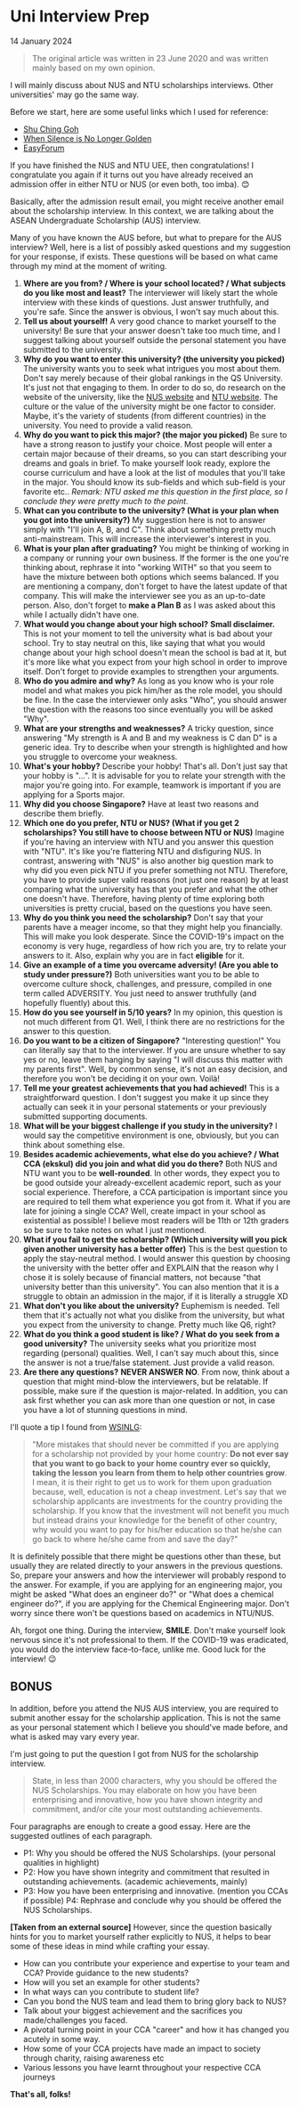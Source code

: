 # Uni Interview Prep
14 January 2024

> The original article was written in 23 June 2020 and was written mainly based on my own opinion.

I will mainly discuss about NUS and NTU scholarships interviews. Other universities' may go the same way.

Before we start, here are some useful links which I used for reference:

- [Shu Ching Goh](https://shuchinggoh1.wordpress.com/2016/06/01/31st-may-2016-nus-asean-undergraduate-scholarship-interview/)
- [When Silence is No Longer Golden](http://wsinlg.blogspot.com/2013/05/second-interview-nus-asean-scholarship.html)
- [EasyForum](https://essayforum.com/undergraduate/nus-asean-scholarship-statement-key-qualities-75194/)

If you have finished the NUS and NTU UEE, then congratulations! I congratulate you again if it turns out you have already received an admission offer in either NTU or NUS (or even both, too imba). 😊

Basically, after the admission result email, you might receive another email about the scholarship interview. In this context, we are talking about the ASEAN Undergraduate Scholarship (AUS) interview.

Many of you have known the AUS before, but what to prepare for the AUS interview? Well, here is a list of possibly asked questions and my suggestion for your response, if exists. These questions will be based on what came through my mind at the moment of writing.

1. **Where are you from? / Where is your school located? / What subjects do you like most and least?**
    The interviewer will likely start the whole interview with these kinds of questions. Just answer truthfully, and you're safe. Since the answer is obvious, I won't say much about this.
1. **Tell us about yourself!**
	A very good chance to market yourself to the university! Be sure that your answer doesn't take too much time, and I suggest talking about yourself outside the personal statement you have submitted to the university.
1. **Why do you want to enter this university? (the university you picked)**
	The university wants you to seek what intrigues you most about them. Don't say merely because of their global rankings in the QS University. It's just not that engaging to them.
	In order to do so, do research on the website of the university, like the [NUS website](http://nus.edu.sg/) and [NTU website](https://www.ntu.edu.sg/). The culture or the value of the university might be one factor to consider. Maybe, it's the variety of students (from different countries) in the university. You need to provide a valid reason.
1. **Why do you want to pick this major? (the major you picked)**
	Be sure to have a strong reason to justify your choice. Most people will enter a certain major because of their dreams, so you can start describing your dreams and goals in brief.
	To make yourself look ready, explore the course curriculum and have a look at the list of modules that you'll take in the major. You should know its sub-fields and which sub-field is your favorite etc..
    *Remark: NTU asked me this question in the first place, so I conclude they were pretty much to the point.*
1. **What can you contribute to the university? (What is your plan when you got into the university?)**
	My suggestion here is not to answer simply with "I'll join A, B, and C". Think about something pretty much anti-mainstream. This will increase the interviewer's interest in you.
1. **What is your plan after graduating?**
	You might be thinking of working in a company or running your own business. If the former is the one you're thinking about, rephrase it into "working WITH" so that you seem to have the mixture between both options which seems balanced.
	If you are mentioning a company, don't forget to have the latest update of that company. This will make the interviewer see you as an up-to-date person. Also, don't forget to **make a Plan B** as I was asked about this while I actually didn't have one.
1. **What would you change about your high school?**
	**Small disclaimer.** This is not your moment to tell the university what is bad about your school. Try to stay neutral on this, like saying that what you would change about your high school doesn't mean the school is bad at it, but it's more like what you expect from your high school in order to improve itself. Don't forget to provide examples to strengthen your arguments.
1. **Who do you admire and why?**
	As long as you know who is your role model and what makes you pick him/her as the role model, you should be fine.
	In the case the interviewer only asks "Who", you should answer the question with the reasons too since eventually you will be asked "Why".
1. **What are your strengths and weaknesses?**
	A tricky question, since answering "My strength is A and B and my weakness is C dan D" is a generic idea. Try to describe when your strength is highlighted and how you struggle to overcome your weakness.
1. **What's your hobby?**
	Describe your hobby! That's all. Don't just say that your hobby is "...". It is advisable for you to relate your strength with the major you're going into. For example, teamwork is important if you are applying for a Sports major.
1. **Why did you choose Singapore?**
    Have at least two reasons and describe them briefly.
1. **Which one do you prefer, NTU or NUS? (What if you get 2 scholarships? You still have to choose between NTU or NUS)**
	Imagine if you're having an interview with NTU and you answer this question with "NTU". It's like you're flattering NTU and disfiguring NUS. In contrast, answering with "NUS" is also another big question mark to why did you even pick NTU if you prefer something not NTU.
	Therefore, you have to provide super valid reasons (not just one reason) by at least comparing what the university has that you prefer and what the other one doesn't have. Therefore, having plenty of time exploring both universities is pretty crucial, based on the questions you have seen.
1. **Why do you think you need the scholarship?**
	Don't say that your parents have a meager income, so that they might help you financially. This will make you look desperate. Since the COVID-19's impact on the economy is very huge, regardless of how rich you are, try to relate your answers to it. Also, explain why you are in fact **eligible** for it.
1. **Give an example of a time you overcame adversity! (Are you able to study under pressure?)**
	Both universities want you to be able to overcome culture shock, challenges, and pressure, compiled in one term called ADVERSITY. You just need to answer truthfully (and hopefully fluently) about this.
1. **How do you see yourself in 5/10 years?**
	In my opinion, this question is not much different from Q1. Well, I think there are no restrictions for the answer to this question.
1. **Do you want to be a citizen of Singapore?**
	"Interesting question!" You can literally say that to the interviewer. If you are unsure whether to say yes or no, leave them hanging by saying "I will discuss this matter with my parents first". Well, by common sense, it's not an easy decision, and therefore you won't be deciding it on your own. Voilà!
1. **Tell me your greatest achievements that you had achieved!**
	This is a straightforward question. I don't suggest you make it up since they actually can seek it in your personal statements or your previously submitted supporting documents.
1. **What will be your biggest challenge if you study in the university?**
	I would say the competitive environment is one, obviously, but you can think about something else.
1. **Besides academic achievements, what else do you achieve? / What CCA (ekskul) did you join and what did you do there?**
    Both NUS and NTU want you to be **well-rounded**. In other words, they expect you to be good outside your already-excellent academic report, such as your social experience. Therefore, a CCA participation is important since you are required to tell them what experience you got from it.
	What if you are late for joining a single CCA? Well, create impact in your school as existential as possible! I believe most readers will be 11th or 12th graders so be sure to take notes on what I just mentioned.
1. **What if you fail to get the scholarship? (Which university will you pick given another university has a better offer)**
	This is the best question to apply the stay-neutral method. I would answer this question by choosing the university with the better offer and EXPLAIN that the reason why I chose it is solely because of financial matters, not because "that university better than this university".
	You can also mention that it is a struggle to obtain an admission in the major, if it is literally a struggle XD
1. **What don't you like about the university?**
	Euphemism is needed. Tell them that it's actually not what you dislike from the university, but what you expect from the university to change. Pretty much like Q6, right?
1. **What do you think a good student is like? / What do you seek from a good university?**
	The university seeks what you prioritize most regarding (personal) qualities. Well, I can't say much about this, since the answer is not a true/false statement. Just provide a valid reason.
1. **Are there any questions?**
	**NEVER ANSWER NO**. From now, think about a question that might mind-blow the interviewers, but be relatable. If possible, make sure if the question is major-related.
	In addition, you can ask first whether you can ask more than one question or not, in case you have a lot of stunning questions in mind.

I'll quote a tip I found from [WSINLG](http://wsinlg.blogspot.com/2013/05/second-interview-nus-asean-scholarship.html):
> "More mistakes that should never be committed if you are applying for a scholarship not provided by your home country: **Do not ever say that you want to go back to your home country ever so quickly, taking the lesson you learn from them to help other countries grow**. I mean, it is their right to get us to work for them upon graduation because, well, education is not a cheap investment. Let's say that we scholarship applicants are investments for the country providing the scholarship. If you know that the investment will not benefit you much but instead drains your knowledge for the benefit of other country, why would you want to pay for his/her education so that he/she can go back to where he/she came from and save the day?"

It is definitely possible that there might be questions other than these, but usually they are related directly to your answers in the previous questions. So, prepare your answers and how the interviewer will probably respond to the answer. For example, if you are applying for an engineering major, you might be asked "What does an engineer do?" or "What does a chemical engineer do?", if you are applying for the Chemical Engineering major. Don't worry since there won't be questions based on academics in NTU/NUS.

Ah, forgot one thing. During the interview, **SMILE**. Don't make yourself look nervous since it's not professional to them. If the COVID-19 was eradicated, you would do the interview face-to-face, unlike me. Good luck for the interview! 😉

## BONUS

In addition, before you attend the NUS AUS interview, you are required to submit another essay for the scholarship application. This is not the same as your personal statement which I believe you should've made before, and what is asked may vary every year.

I'm just going to put the question I got from NUS for the scholarship interview.

> State, in less than 2000 characters, why you should be offered the NUS Scholarships. You may elaborate on how you have been enterprising and innovative, how you have shown integrity and commitment, and/or cite your most outstanding achievements.

Four paragraphs are enough to create a good essay. Here are the suggested outlines of each paragraph.

- P1: Why you should be offered the NUS Scholarships. (your personal qualities in highlight)
- P2: How you have shown integrity and commitment that resulted in outstanding achievements. (academic achievements, mainly)
- P3: How you have been enterprising and innovative. (mention you CCAs if possible)
P4: Rephrase and conclude why you should be offered the NUS Scholarships.

**[Taken from an external source]**
However, since the question basically hints for you to market yourself rather explicitly to NUS, it helps to bear some of these ideas in mind while crafting your essay.

- How can you contribute your experience and expertise to your team and CCA? Provide guidance to the new students?
- How will you set an example for other students?
- In what ways can you contribute to student life?
- Can you bond the NUS team and lead them to bring glory back to NUS?
- Talk about your biggest achievement and the sacrifices you made/challenges you faced.
- A pivotal turning point in your CCA "career" and how it has changed you acutely in some way.
- How some of your CCA projects have made an impact to society through charity, raising awareness etc
- Various lessons you have learnt throughout your respective CCA journeys

**That's all, folks!**